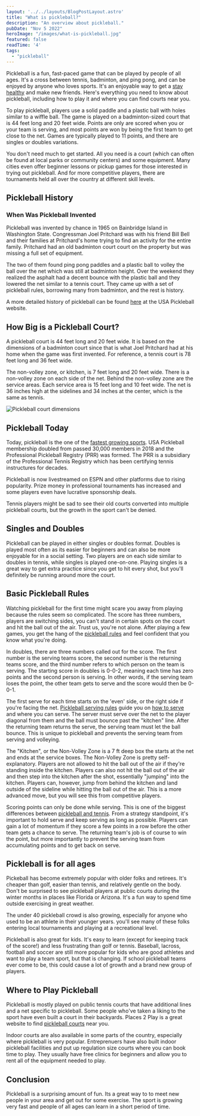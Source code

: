 ```yaml
---
layout: '../../layouts/BlogPostLayout.astro'
title: "What is pickleball?"
description: "An overview about pickleball."
pubDate: "Nov 5 2022"
heroImage: "/images/what-is-pickleball.jpg"
featured: false
readTime: '4' 
tags: 
  - "pickleball"
---
```


Pickleball is a fun, fast-paced game that can be played by people of all ages. It's a cross between tennis, badminton, and ping pong, and can be enjoyed by anyone who loves sports. It's an enjoyable way to get a <a href="/blog/the-health-benefits-of-playing-pickleball">stay healthy</a> and make new friends. Here's everything you need to know about pickleball, including how to play it and where you can find courts near you.

To play pickleball, players use a solid paddle and a plastic ball with holes similar to a wiffle ball. The game is played on a badminton-sized court that is 44 feet long and 20 feet wide. Points are only are scored when you or your team is serving, and most points are won by being the first team to get close to the net. Games are typically played to 11 points, and there are singles or doubles variations.

You don't need much to get started. All you need is a court (which can often be found at local parks or community centers) and some equipment. Many cities even offer beginner lessons or pickup games for those interested in trying out pickleball. And for more competitive players, there are tournaments held all over the country at different skill levels.

## Pickleball History

### When Was Pickleball Invented

Pickleball was invented by chance in 1965 on Bainbridge Island in Washington State. Congressman Joel Pritchard was with his friend Bill Bell and their families at Pritchard's home trying to find an activity for the entire family. Pritchard had an old badminton court court on the property but was missing a full set of equipment.

The two of them found ping pong paddles and a plastic ball to volley the ball over the net which was still at badminton height. Over the weekend they realized the asphalt had a decent bounce with the plastic ball and they lowered the net similar to a tennis court. They came up with a set of pickleball rules, borrowing many from badminton, and the rest is history.

A more detailed history of pickleball can be found <a href="https://usapickleball.org/what-is-pickleball/history-of-the-game/">here</a> at the USA Pickleball website.

## How Big is a Pickleball Court?

A pickleball court is 44 feet long and 20 feet wide. It is based on the dimensions of a badminton court since that is what Joel Pritchard had at his home when the game was first invented. For reference, a tennis court is 78 feet long and 36 feet wide.

The non-volley zone, or kitchen, is 7 feet long and 20 feet wide. There is a non-volley zone on each side of the net. Behind the non-volley zone are the service areas. Each service area is 15 feet long and 10 feet wide. The net is 36 inches high at the sidelines and 34 inches at the center, which is the same as tennis.

![Pickleball court dimensions](/images/pickleball-court-dimensions.jpg)

## Pickleball Today

Today, pickleball is the one of the <a href="/blog/why-is-pickleball-exploding-in-popularity">fastest growing sports</a>. USA Pickleball  membership doubled from passed 30,000 members in 2018 and the Professional Pickleball Registry (PRR) was formed. The PRR is a subsidiary of the Professional Tennis Registry which has been certifying tennis instructures for decades.

Pickleball is now livestreamed on ESPN and other platforms due to rising popularity. Prize money in professional tournaments has increased and some players even have lucrative sponsorship deals. 

Tennis players might be sad to see their old courts converted into multiple pickleball courts, but the growth in the sport can't be denied.

## Singles and Doubles

Pickleball can be played in either singles or doubles format. Doubles is played most often as its easier for beginners and can also be more enjoyable for in a social setting. Two players are on each side similar to doubles in tennis, while singles is played one-on-one. Playing singles is a great way to get extra practice since you get to hit every shot, but you'll definitely be running around more the court.

## Basic Pickleball Rules

Watching pickleball for the first time might scare you away from playing because the rules seem so complicated. The score has three numbers, players are switching sides, you can't stand in certain spots on the court and hit the ball out of the air. Trust us, you're not alone. After playing a few games, you get the hang of the <a href="/blog/pickleball-rules">pickleball rules</a> and feel confident that you know what you're doing.

In doubles, there are three numbers called out for the score. The first number is the serving teams score, the second number is the returning teams score, and the third number refers to which person on the team is serving. The starting score in doubles is 0-0-2, meaning each time has zero points and the second person is serving. In other words, if the serving team loses the point, the other team gets to serve and the score would then be 0-0-1.

The first serve for each time starts on the 'even' side, or the right side if you're facing the net. <a href="/blog/pickleball-serve-rules">Pickleball serving rules</a> guide you on <a href="/blog/how-to-serve-in-pickleball">how to serve</a> and where you can serve. The server must serve over the net to the player diagonal from them and the ball must bounce past the "kitchen" line. After the returning team returns the serve, the serving team must let the ball bounce. This is unique to pickleball and prevents the serving team from serving and volleying.

The "Kitchen", or the Non-Volley Zone is a 7 ft deep box the starts at the net and ends at the service boxes. The Non-Volley Zone is pretty self-explanatory. Players are not allowed to hit the ball out of the air if they're standing inside the kitchen. Players can also not hit the ball out of the air and then step into the kitchen after the shot, essentially "jumping" into the kitchen. Players can, however, jump from behind the kitchen and land outside of the sideline while hitting the ball out of the air. This is a more advanced move, but you will see this from competitive players.

Scoring points can only be done while serving. This is one of the biggest differences between <a href="/blog/pickleball-vs-tennis">pickleball and tennis</a>. From a strategy standpoint, it's important to hold serve and keep serving as long as possible. Players can gain a lot of momentum if they score a few points in a row before the other team gets a chance to serve. The returning team's job is of course to win the point, but more importantly to prevent the serving team from accumulating points and to get back on serve. 

## Pickleball is for all ages

Pickeball has become extremely popular with older folks and retirees. It's cheaper than golf, easier than tennis, and relatively gentle on the body. Don't be surprised to see pickleball players at public courts during the winter months in places like Florida or Arizona. It's a fun way to spend time outside exercising in great weather.

The under 40 pickleball crowd is also growing, especially for anyone who used to be an athlete in their younger years. you'll see many of these folks entering local tournaments and playing at a recreational level.

Pickleball is also great for kids. It's easy to learn (except for keeping track of the score!) and less frustrating than golf or tennis. Baseball, lacross, football and soccer are still more popular for kids who are good athletes and want to play a team sport, but that is changing. If school pickleball teams ever come to be, this could cause a lot of growth and a brand new group of players.

## Where to Play Pickleball

Pickleball is mostly played on public tennis courts that have additional lines and a net specific to pickleball. Some people who've taken a liking to the sport have even built a court in their backyards. Places 2 Play is a great website to find <a href="https://www.places2play.org/">pickleball courts</a> near you. 

Indoor courts are also available in some parts of the country, especially where pickleball is very popular. Entreprenuers have also built indoor pickleball facilities and put up regulation size courts where you can book time to play. They usually have free clinics for beginners and allow you to rent all of the equipment needed to play.

## Conclusion

Pickleball is a surprising amount of fun. Its a great way to to meet new people in your area and get out for some exercise. The sport is growing very fast and people of all ages can learn in a short period of time.

